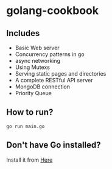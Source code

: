 # golang-cookbook

## Includes
* Basic Web server
* Concurrency patterns in go
* async networking
* Using Mutexs
* Serving static pages and directories
* A complete RESTful API server
* MongoDB connection
* Priority Queue

## How to run?
`go run main.go`

## Don't have Go installed?
Install it from [Here](https://golang.org/doc/install)
